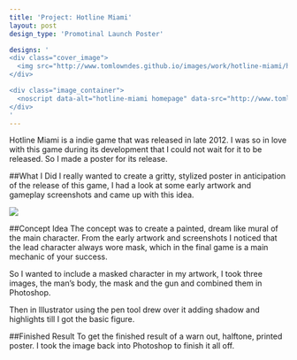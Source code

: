 ```yaml
---
title: 'Project: Hotline Miami'
layout: post
design_type: 'Promotinal Launch Poster'

designs: '
<div class="cover_image">
  <img src="http://www.tomlowndes.github.io/images/work/hotline-miami/hotline.svg" alt="alt foundry logo"/>
</div>

<div class="image_container">
  <noscript data-alt="hotline-miami homepage" data-src="http://www.tomlowndes.github.io/images/work/hotline-miami/homepage.jpg" data-src-retina="http://www.tomlowndes.github.io/images/work/hotline-miami/homepage@2x.jpg"><img src="http://www.tomlowndes.github.io/images/work/hotline-miami/homepage.jpg" alt="hotline-miami homepage"></noscript>
</div>
'
---
```


Hotline Miami is a indie game that was released in late 2012. I was so in love with this game during its development that I could not wait for it to be released. So I made a poster for its release.
<!--more-->

##What I Did
I really wanted to create a gritty, stylized poster in anticipation of the release of this game, I had a look at some early artwork and gameplay screenshots and came up with this idea.

<img src="http://www.tomlowndes.github.io/images/work/hotline-miami/largeposter.jpg">

##Concept Idea
The concept was to create a painted, dream like mural of the main character. From the early artwork and screenshots I noticed that the lead character always wore mask, which in the final game is a main mechanic of your success. 

So I wanted to include a masked character in my artwork, I took three images, the man’s body, the mask and the gun and combined them in Photoshop.

Then in Illustrator using the pen tool drew over it adding shadow and highlights till I got the basic figure. 

##Finished Result
To get the finished result of a warn out, halftone, printed poster. I took the image back into Photoshop to finish it all off. 

